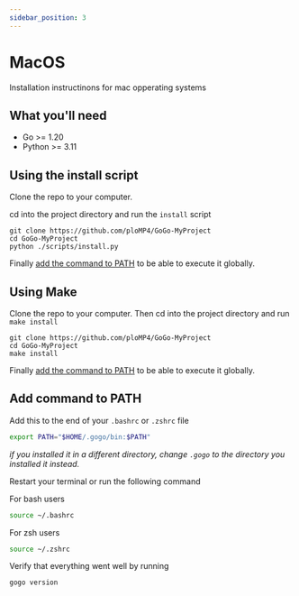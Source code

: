 ```yaml
---
sidebar_position: 3
---
```


# MacOS

Installation instructinons for mac opperating systems

## What you'll need

- Go >= 1.20
- Python >= 3.11

## Using the install script

Clone the repo to your computer.

cd into the project directory and run the `install` script

```
git clone https://github.com/ploMP4/GoGo-MyProject
cd GoGo-MyProject
python ./scripts/install.py
```

Finally [add the command to PATH](#add-command-to-path) to be able to execute it globally.

## Using Make

Clone the repo to your computer. Then cd into the project directory and run `make install`

```
git clone https://github.com/ploMP4/GoGo-MyProject
cd GoGo-MyProject
make install
```

Finally [add the command to PATH](#add-command-to-path) to be able to execute it globally.

## Add command to PATH

Add this to the end of your `.bashrc` or `.zshrc` file

```bash
export PATH="$HOME/.gogo/bin:$PATH"
```

_if you installed it in a different directory, change `.gogo` to the directory you installed it instead._

Restart your terminal or run the following command

For bash users

```bash
source ~/.bashrc
```

For zsh users

```bash
source ~/.zshrc
```

Verify that everything went well by running

```bash
gogo version
```
